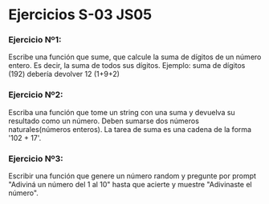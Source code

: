 # Ejercicios S-03 JS05

### Ejercicio Nº1:
Escribe una función que sume, que calcule la suma de dígitos de un número entero. Es decir, la suma de todos sus dígitos.
Ejemplo: suma de dígitos (192) debería devolver 12 (1+9+2)

### Ejercicio Nº2:
Escriba una función que tome un string con una suma y devuelva su resultado como un número.
Deben sumarse dos números naturales(números enteros). La tarea de suma es una cadena de la forma '102 + 17'.

### Ejercicio Nº3:
Escribir una función que genere un número random y pregunte por prompt "Adiviná un número del 1 al 10" hasta que acierte y muestre "Adivinaste el número".
